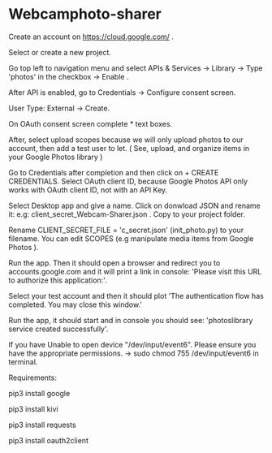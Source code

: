 # Webcamphoto-sharer

Create an account on https://cloud.google.com/ .

Select or create a new project. 

Go top left to navigation menu and select APIs & Services -> Library -> Type 'photos' in the checkbox -> Enable . 

After API is enabled, go to Credentials -> Configure consent screen.

User Type: External -> Create. 

On OAuth consent screen complete * text boxes.

After, select upload scopes because we will only upload photos to our account, then add a test user to let. ( See, upload, and organize items in your Google Photos library  )

Go to Credentials after completion and then click on + CREATE CREDENTIALS. Select OAuth client ID, because Google Photos API only works with OAuth client ID, not with an API Key.

Select Desktop app and give a name. Click on donwload JSON and rename it: e.g: client_secret_Webcam-Sharer.json . Copy to your project folder.

Rename CLIENT_SECRET_FILE = 'c_secret.json' (init_photo.py) to your filename. You can edit SCOPES (e.g manipulate media items from Google Photos ).

Run the app. Then it should open a browser and redirect you to accounts.google.com and it will print a link in console: 'Please visit this URL to authorize this application:'.

Select your test account and then it should plot 'The authentication flow has completed. You may close this window.'

Run the app, it should start and in console you should see: 'photoslibrary service created successfully'.

If you have Unable to open device "/dev/input/event6". Please ensure you have the appropriate permissions. -> sudo chmod 755 /dev/input/event6 in terminal.

Requirements: 

pip3 install google

pip3 install kivi

pip3 install requests

pip3 install oauth2client

